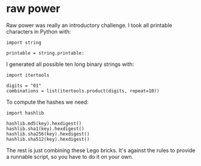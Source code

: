 # raw power

Raw power was really an introductory challenge. I took all printable characters in Python with:

```
import string

printable = string.printable:
```

I generated all possible ten long binary strings with:
```
import itertools

digits = "01"
combinations = list(itertools.product(digits, repeat=10))
```

To compute the hashes we need:

```
import hashlib 

hashlib.md5(key).hexdigest()
hashlib.sha1(key).hexdigest()
hashlib.sha256(key).hexdigest()
hashlib.sha512(key).hexdigest()
```

The rest is just combining these Lego bricks. It's against the rules to provide a runnable script, so you have to do it on your own.
